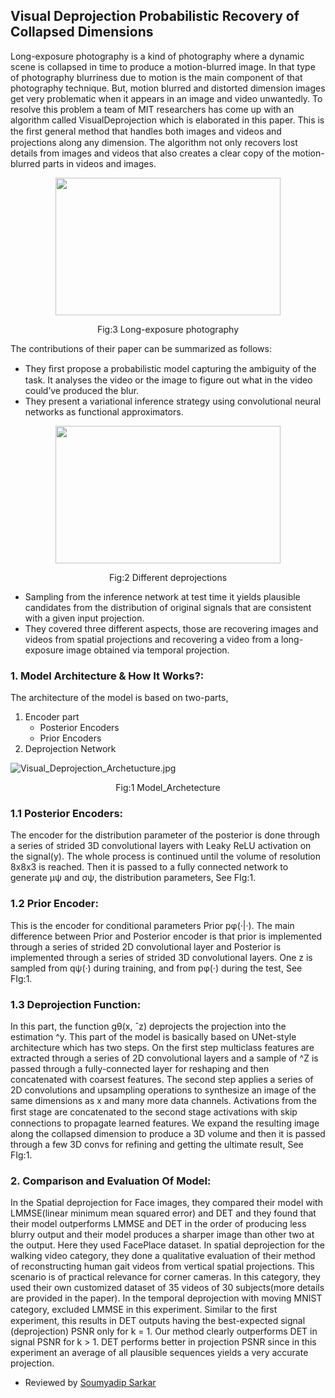 ## Visual Deprojection Probabilistic Recovery of Collapsed Dimensions
Long-exposure photography is a kind of photography where a dynamic scene is collapsed in time to produce a motion-blurred image.
In that type of photography blurriness due to motion is the main component of that photography technique. But, motion blurred and distorted dimension images get very problematic when it appears in an image and video unwantedly. To resolve this problem a team of MIT researchers has come up with an algorithm called VisualDeprojection which is elaborated in this paper. This is the ﬁrst general method that handles both images and videos and projections along any dimension. The algorithm not only recovers lost details from images and videos that also creates a clear copy of the motion-blurred parts in videos and images.
<p align="center">
  <img width="360"height="220" src="https://iem-computer-vision.github.io/ICCV19-Paper-Review/images/StructureFlow_Long_exposure_photography.jpg">
 </p>
 <p align="center">
Fig:3 Long-exposure photography

The contributions of their paper can be summarized as follows:

* They ﬁrst propose a probabilistic model capturing the ambiguity of the task. It analyses the video or the image to figure out what in the video could’ve produced the blur.
* They present a variational inference strategy using convolutional neural networks as functional approximators.
<p align="center">
  <img width="360"height="220" src="https://iem-computer-vision.github.io/ICCV19-Paper-Review/images/Structure_Flow_different_Projections.png.jpg">
 </p>
<p align="center">
Fig:2 Different deprojections

* Sampling from the inference network at test time it yields plausible candidates from the distribution of original signals that are consistent with a given input projection.
* They covered three different aspects, those are recovering images and videos from spatial projections and recovering a video from a long-exposure image obtained via temporal projection.

### 1. Model Architecture & How It Works?:
The architecture of the model is based on two-parts,
1. Encoder part
      * Posterior Encoders
      * Prior Encoders 
2. Deprojection Network

![Visual_Deprojection_Archetucture.jpg](https://iem-computer-vision.github.io/ICCV19-Paper-Review/images/VisualDeprojection_Architecture.jpg)
<p align="center">
Fig:1 Model_Archetecture

### 1.1 Posterior Encoders:
The encoder for the distribution parameter of the posterior is done through a series of strided 3D convolutional layers with Leaky ReLU activation on the signal(y). The whole process is continued until the volume of resolution 8x8x3 is reached. Then it is passed to a fully connected network to generate µψ and σψ, the distribution parameters, See FIg:1.
### 1.2 Prior Encoder:
This is the encoder for conditional parameters Prior pφ(·|·). The main difference between Prior and Posterior encoder is that prior is implemented through a series of strided 2D convolutional layer and Posterior is implemented through a series of strided 3D convolutional layers. One z is sampled from qψ(·) during training, and from pφ(·) during the test, See FIg:1.
### 1.3 Deprojection Function: 
 In this part, the function gθ(x, ˆz) deprojects the projection into the estimation ^y. This part of the model is basically based on UNet-style architecture which has two steps. On the first step multiclass features are extracted through a series of 2D convolutional layers and a sample of ^Z is passed through a fully-connected layer for reshaping and then concatenated with coarsest features. The second step applies a series of 2D convolutions and upsampling operations to synthesize an image of the same dimensions as x and many more data channels. Activations from the ﬁrst stage are concatenated to the second stage activations with skip connections to propagate learned features.
We expand the resulting image along the collapsed dimension to produce a 3D volume and then it is passed through a few 3D convs for refining and getting the ultimate result, See FIg:1.
### 2. Comparison and Evaluation Of Model:
In the Spatial deprojection for Face images, they compared their model with LMMSE(linear minimum mean squared error) and DET and they found that their model outperforms LMMSE and DET in the order of producing less blurry output and their model produces a sharper image than other two at the output. Here they used FacePlace dataset.
   In spatial deprojection for the walking video category, they done a  qualitative evaluation of their method of reconstructing human gait videos from vertical spatial projections. This scenario is of practical relevance for corner cameras. In this category, they used their own customized dataset of 35 videos of 30 subjects(more details are provided in the paper).
    In the temporal deprojection with moving MNIST category, excluded LMMSE in this experiment. Similar to the ﬁrst experiment, this results in DET outputs having the best-expected signal (deprojection) PSNR only for k = 1. Our method clearly outperforms DET in signal PSNR for k > 1. DET performs better in projection PSNR since in this experiment an average of all plausible sequences yields a very accurate projection.

* Reviewed by [Soumyadip Sarkar](https://www.linkedin.com/in/soumyadip-sarkar-173901183/)
